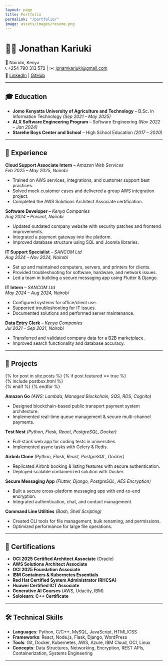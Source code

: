 ```yaml
---
layout: page
title: Portfolio
permalink: "/portfolio/"
image: assets/images/resume.png
---
```


# 👨‍💻 Jonathan Kariuki  

📍 Nairobi, Kenya  
📞 +254 790 313 572 | ✉️ [jonamkariuki@gmail.com](mailto:jonamkariuki@gmail.com)  
🔗 [LinkedIn](https://www.linkedin.com/in/jonathan-kariuki-711039213/) | [GitHub](https://github.com/KariukiJonathan)  

---

## 🎓 Education
- **Jomo Kenyatta University of Agriculture and Technology** – B.Sc. in Information Technology *(Sep 2021 – May 2025)*  
- **ALX Software Engineering Program** – Software Engineering *(Nov 2022 – Jan 2024)*  
- **Starehe Boys Center and School** – High School Education *(2017 – 2020)*  

---

## 💼 Experience

**Cloud Support Associate Intern** – *Amazon Web Services*  
*Feb 2025 – May 2025, Nairobi*  
- Trained on AWS services, integrations, and customer support best practices.  
- Solved mock customer cases and delivered a group AWS integration project.  
- Completed the AWS Solutions Architect Associate certification.  

**Software Developer** – *Kenya Companies*  
*Aug 2024 – Present, Nairobi*  
- Updated outdated company website with security patches and frontend improvements.  
- Integrated a payment gateway into the platform.  
- Improved database structure using SQL and Joomla libraries.  

**IT Support Specialist** – *SANCOM Ltd*  
*Aug 2024 – Nov 2024, Nairobi*  
- Set up and maintained computers, servers, and printers for clients.  
- Provided troubleshooting for software, hardware, and network issues.  
- Led a team in building a secure messaging app using Flutter & Django.  

**IT Intern** – *SANCOM Ltd*  
*May 2024 – Aug 2024, Nairobi*  
- Configured systems for office/client use.  
- Supported troubleshooting for IT issues.  
- Documented solutions and performed server maintenance.  

**Data Entry Clerk** – *Kenya Companies*  
*Jul 2021 – Sep 2021, Nairobi*  
- Transferred and validated company data for a B2B marketplace.  
- Improved search functionality and database accuracy.  

---

## 🚀 Projects

<section class="row">
  {% for post in site.posts %}
      {% if post.featured == true %}
          <div class="col-md-4 mb-5">
          {% include postbox.html %}
          </div>
      {% endif %}
  {% endfor %}
</section>



**Amazon Go** *(AWS: Lambda, Managed Blockchain, SQS, RDS, Cognito)*  
- Designed blockchain-based public transport payment system architecture.  
- Implemented real-time queue management & secure multi-channel payments.  

**Test Nest** *(Python, Flask, React, PostgreSQL, Docker)*  
- Full-stack web app for coding tests in universities.  
- Implemented async tasks with Celery & Redis.  

**Airbnb Clone** *(Python, Flask, React, PostgreSQL, Docker)*  
- Replicated Airbnb booking & listing features with secure authentication.  
- Deployed scalable containerized solution with Docker.  

**Secure Messaging App** *(Flutter, Django, PostgreSQL, AES Encryption)*  
- Built a secure cross-platform messaging app with end-to-end encryption.  
- Integrated authentication, chat, and contact management.  

**Command Line Utilities** *(Bash, Shell Scripting)*  
- Created CLI tools for file management, bulk renaming, and permissions.  
- Optimized performance for large file operations.  

---

## 📜 Certifications
- **OCI 2025 Certified Architect Associate** (Oracle)  
- **AWS Solutions Architect Associate**  
- **OCI 2025 Foundation Associate**  
- **IBM Containers & Kubernetes Essentials**  
- **Red Hat Certified System Administrator (RHCSA)**  
- **Huawei Certified ICT Associate**  
- **Generative AI Courses** (AWS, Udacity, IBM)  
- **Sololearn: C++ Certificate**  

---

## 🛠️ Technical Skills
- **Languages**: Python, C/C++, MySQL, JavaScript, HTML/CSS  
- **Frameworks**: React, Node.js, Flask, Django, WordPress  
- **Tools**: Git, Docker, Kubernetes, AWS, Azure, IBM Cloud, OCI, Linux  
- **Concepts**: Data Structures, Networking, Encryption, REST APIs, Containerization, Systems Engineering  

---
